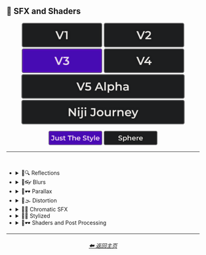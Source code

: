 <h2>🌈 SFX and Shaders</h2>

<div align="center">

[<img src="/Images/Repo_Parts/Buttons/Version_Buttons/button_version_V1_inactive.webp?raw=true" alt="MidJourney V1" height="64" />](/Pages/MJ_V1/Style_Pages/Sphere/SFX_and_Shaders.md)
[<img src="/Images/Repo_Parts/Buttons/Version_Buttons/button_version_V2_inactive.webp?raw=true" alt="MidJourney V2" height="64" />](/Pages/MJ_V2/Style_Pages/Sphere/SFX_and_Shaders.md)
[<img src="/Images/Repo_Parts/Buttons/Version_Buttons/button_version_V3_active.webp?raw=true" alt="MidJourney V3" height="64" />](/Pages/MJ_V3/Style_Pages/Just_The_Style/SFX_and_Shaders.md)
[<img src="/Images/Repo_Parts/Buttons/Version_Buttons/button_version_V4_inactive.webp?raw=true" alt="MidJourney V4" height="64" />](/Pages/MJ_V4/Style_Pages/Just_The_Style/SFX_and_Shaders.md)
<br>
[<img src="/Images/Repo_Parts/Buttons/Version_Buttons/button_version_V5_Alpha_inactive_half.webp?raw=true" alt="MidJourney V5" height="64" />](/Pages/MJ_V5/Style_Pages/Just_The_Style/SFX_and_Shaders.md)
[<img src="/Images/Repo_Parts/Buttons/Version_Buttons/button_version_niji_inactive_half.webp?raw=true" alt="Niji Journey" height="64" />](/Pages/Niji_Journey/Style_Pages/SFX_and_Shaders.md)

[<img src="/Images/Repo_Parts/Buttons/Image_Type_Buttons/button_just_the_style_active.webp?raw=true" alt="Just The Style" width="140.5" />](/Pages/MJ_V3/Style_Pages/Just_The_Style/SFX_and_Shaders.md)
[<img src="/Images/Repo_Parts/Buttons/Image_Type_Buttons/button_sphere_inactive.webp?raw=true" alt="Sphere" width="140.5" />](/Pages/MJ_V3/Style_Pages/Sphere/SFX_and_Shaders.md)

</div>

<hr>
<br>


- <details><summary>🌈🔍 Reflections</summary><p><div align="center">

	| Ray Tracing Reflections | Lumen Reflections | Screen Space Reflections |
	| :-: | :-: | :-: |
	| <img src="/Images/MJ_V3/MidJourney_Styles/Ray_Tracing_Reflections.webp?raw=true" width="256" /> | <img src="/Images/MJ_V3/MidJourney_Styles/Lumen_Reflections.webp?raw=true" width="256" /> | <img src="/Images/MJ_V3/MidJourney_Styles/Screen_Space_Reflections.webp?raw=true" width="256" /> |
	
	<br>
	
	| Diffraction Grading |
	| :-: |
	| <img src="/Images/MJ_V3/MidJourney_Styles/Diffraction_Grading.webp?raw=true" width="256" /> |

	<br>

	| Reflection in a Puddle | Water Reflection |
	| :-: | :-: |
	| <img src="/Images/MJ_V3/MidJourney_Styles/Wave_10/Reflection_in_a_puddle.webp?raw=true" width="256" /> | <img src="/Images/MJ_V3/MidJourney_Styles/Wave_10/Water_Reflection.webp?raw=true" width="256" /> |

	</div></p></details>



- <details><summary>🌈👓 Blurs</summary><p><div align="center">

	| Blur | Blurred |
	| :-: | :-: |
	| <img src="/Images/MJ_V3/MidJourney_Styles/Wave_13/Blur.webp?raw=true" width="256" /> | <img src="/Images/MJ_V3/MidJourney_Styles/Wave_13/Blurred.webp?raw=true" width="256" /> |

	<br>

	| Blurry | Blur Effect | Tilt Blur |
	| :-: | :-: | :-: |
	| <img src="/Images/MJ_V3/MidJourney_Styles/Blurry.webp?raw=true" width="256" /> | <img src="/Images/MJ_V3/MidJourney_Styles/Blur_Effect.webp?raw=true" width="256" /> | <img src="/Images/MJ_V3/MidJourney_Styles/Tilt_Blur.webp?raw=true" width="256" /> |

	<br>

	| Surface-Blur | Radial-Blur | Gaussian-Blur |
    | :-: | :-: | :-: |
    | <img src="/Images/MJ_V3/MidJourney_Styles/Surface-Blur.webp?raw=true" width="256" /> | <img src="/Images/MJ_V3/MidJourney_Styles/Radial-Blur.webp?raw=true" width="256" /> | <img src="/Images/MJ_V3/MidJourney_Styles/Gaussian-Blur.webp?raw=true" width="256" /> |

    <br>

	| Motion | Motion-Blur | Drifting |
	| :-: | :-: | :-: |
	| <img src="/Images/MJ_V3/MidJourney_Styles/Wave_13/Motion.webp?raw=true" width="256" /> | <img src="/Images/MJ_V3/MidJourney_Styles/Motion-Blur.webp?raw=true" width="256" /> | <img src="/Images/MJ_V3/MidJourney_Styles/Wave_14/Drifting.webp?raw=true" width="256" /> |

    <br>

    | Field-Blur |
    | :-: |
    | <img src="/Images/MJ_V3/MidJourney_Styles/Field-Blur.webp?raw=true" width="256" /> |

	</div></p></details>


- <details><summary>🌈🕶 Parallax</summary><p><div align="center">

	| Parallax |
	| :-: |
	| <img src="/Images/MJ_V3/MidJourney_Styles/Parallax.webp?raw=true" width="256" /> |
	
	<br>
	
	| Anaglyph |
	| :-: |
	| <img src="/Images/MJ_V3/MidJourney_Styles/Anaglyph.webp?raw=true" width="256" /> |
	
	<br>
	
	| Multiscopy | Autostereoscopy | Stereoscopy |
	| :-: | :-: | :-: |
	| <img src="/Images/MJ_V3/MidJourney_Styles/Multiscopy.webp?raw=true" width="256" /> | <img src="/Images/MJ_V3/MidJourney_Styles/Autostereoscopy.webp?raw=true" width="256" /> | <img src="/Images/MJ_V3/MidJourney_Styles/Stereoscopy.webp?raw=true" width="256" /> |
	
	</div></p></details>


- <details><summary>🌈🌫 Distortion</summary><p><div align="center">

	| Distortion | Phase Distortion |
	| :-: | :-: |
	| <img src="/Images/MJ_V3/MidJourney_Styles/Distortion.webp?raw=true" width="256" /> | <img src="/Images/MJ_V3/MidJourney_Styles/Phase_Distortion.webp?raw=true" width="256" /> |

	<br>
	
	| Barrel Distortion | Radial Distortion |
	| :-: | :-: |
	| <img src="/Images/MJ_V3/MidJourney_Styles/Barrel_Distortion.webp?raw=true" width="256" /> | <img src="/Images/MJ_V3/MidJourney_Styles/Radial_Distortion.webp?raw=true" width="256" /> |
	
	<br>
	
	| Amplitude Distortion | Harmonic Distortion | Frequency Response Distortion |
	| :-: | :-: | :-: |
	| <img src="/Images/MJ_V3/MidJourney_Styles/Amplitude_Distortion.webp?raw=true" width="256" /> | <img src="/Images/MJ_V3/MidJourney_Styles/Harmonic_Distortion.webp?raw=true" width="256" /> | <img src="/Images/MJ_V3/MidJourney_Styles/Frequency_Response_Distortion.webp?raw=true" width="256" /> |
	
	<br>
	
	| Group Delay Distortion | Pincushion Distortion | Mustache Distortion |
	| :-: | :-: | :-: |
	| <img src="/Images/MJ_V3/MidJourney_Styles/Group_Delay_Distortion.webp?raw=true" width="256" /> | <img src="/Images/MJ_V3/MidJourney_Styles/Pincushion_Distortion.webp?raw=true" width="256" /> | <img src="/Images/MJ_V3/MidJourney_Styles/Mustache_Distortion.webp?raw=true" width="256" /> |

	<br>

	| Morph | Morphing |
	| :-: | :-: |
	| <img src="/Images/MJ_V3/MidJourney_Styles/Morph.webp?raw=true" width="256" /> | <img src="/Images/MJ_V3/MidJourney_Styles/Morphing.webp?raw=true" width="256" /> |
	
	<br>
	
	| Interlace | Interlaced |
	| :-: | :-: |
	| <img src="/Images/MJ_V3/MidJourney_Styles/Interlace.webp?raw=true" width="256" /> | <img src="/Images/MJ_V3/MidJourney_Styles/Interlaced.webp?raw=true" width="256" /> |

	<br>

	| Lenticular | Continuous Droste | Tornadic |
	| :-: | :-: | :-: |
	| <img src="/Images/MJ_V3/MidJourney_Styles/Lenticular.webp?raw=true" width="256" /> | <img src="/Images/MJ_V3/MidJourney_Styles/Continuous_Droste.webp?raw=true" width="256" /> | <img src="/Images/MJ_V3/MidJourney_Styles/Tornadic.webp?raw=true" width="256" /> |
	
	</div></p></details>


- <details><summary>🌈🎨 Chromatic SFX</summary><p><div align="center">

	| Chromatic Aberration | RGB Displacement | Spherical Aberration |
	| :-: | :-: | :-: |
	| <img src="/Images/MJ_V3/MidJourney_Styles/Chromatic_Aberration.webp?raw=true" width="256" /> | <img src="/Images/MJ_V3/MidJourney_Styles/RGB_Displacement.webp?raw=true" width="256" /> | <img src="/Images/MJ_V3/MidJourney_Styles/Spherical_Aberration.webp?raw=true" width="256" /> |

	<br>

	| Harris Shutter |
	| :-: |
	| <img src="/Images/MJ_V3/MidJourney_Styles/Harris_Shutter.webp?raw=true" width="256" /> |
	
	</div></p></details>


- <details><summary>🌈💫 Stylized</summary><p><div align="center">

	| Color Banding |
	| :-: |
	| <img src="/Images/MJ_V3/MidJourney_Styles/Color_Banding.webp?raw=true" width="256" /> |
	
	<br>
	
	| Scan Lines | Edge Detection |
	| :-: | :-: |
	| <img src="/Images/MJ_V3/MidJourney_Styles/Scan_Lines.webp?raw=true" width="256" /> | <img src="/Images/MJ_V3/MidJourney_Styles/Edge_Detection.webp?raw=true" width="256" /> |

	<br>

	| Posterization | Quantization |
	| :-: | :-: |
	| <img src="/Images/MJ_V3/MidJourney_Styles/Posterization.webp?raw=true" width="256" /> | <img src="/Images/MJ_V3/MidJourney_Styles/Quantization.webp?raw=true" width="256" /> |

	<br>
	
	| Sobel Operator | Convolution Matrix |
	| :-: | :-: |
	| <img src="/Images/MJ_V3/MidJourney_Styles/Sobel_Operator.webp?raw=true" width="256" /> | <img src="/Images/MJ_V3/MidJourney_Styles/Convolution_Matrix.webp?raw=true" width="256" /> |

	<br>

	| Moire Patterns | Twisted Rays |
	| :-: | :-: |
	| <img src="/Images/MJ_V3/MidJourney_Styles/Moire_Patterns.webp?raw=true" width="256" /> | <img src="/Images/MJ_V3/MidJourney_Styles/Twisted_Rays.webp?raw=true" width="256" /> |

	<br>

	| Quantum-Wavetracing | Sabattier Effect |
	| :-: | :-: |
	| <img src="/Images/MJ_V3/MidJourney_Styles/Quantum-Wavetracing.webp?raw=true" width="256" /> | <img src="/Images/MJ_V3/MidJourney_Styles/Sabattier_Effect.webp?raw=true" width="256" /> |
	
	<br>

	| Textured |
	| :-: |
	| <img src="/Images/MJ_V3/MidJourney_Styles/Textured.webp?raw=true" width="256" /> |

	<br>

	| Glowing Edges |
	| :-: |
	| <img src="/Images/MJ_V3/MidJourney_Styles/Glowing_Edges.webp?raw=true" width="256" /> |

	<br>
	
	| Tessellated | Emboss | Starburst |
	| :-: | :-: | :-: |
	| <img src="/Images/MJ_V3/MidJourney_Styles/Tessellated.webp?raw=true" width="256" /> | <img src="/Images/MJ_V3/MidJourney_Styles/Emboss.webp?raw=true" width="256" /> | <img src="/Images/MJ_V3/MidJourney_Styles/Starburst.webp?raw=true" width="256" /> |

	<br>

	| Cropped | Sharpened |
	| :-: | :-: |
	| <img src="/Images/MJ_V3/MidJourney_Styles/Cropped.webp?raw=true" width="256" /> | <img src="/Images/MJ_V3/MidJourney_Styles/Sharpened.webp?raw=true" width="256" /> |

	<br>
	
	| Dilate | Erode |
	| :-: | :-: |
	| <img src="/Images/MJ_V3/MidJourney_Styles/Dilate.webp?raw=true" width="256" /> | <img src="/Images/MJ_V3/MidJourney_Styles/Erode.webp?raw=true" width="256" /> |

	<br>
	
	| Smudged | Mordancage |
	| :-: | :-: |
	| <img src="/Images/MJ_V3/MidJourney_Styles/Smudged.webp?raw=true" width="256" /> | <img src="/Images/MJ_V3/MidJourney_Styles/Mordancage.webp?raw=true" width="256" /> |

	<br>
	
	| Recursion | Repetition |
	| :-: | :-: |
	| <img src="/Images/MJ_V3/MidJourney_Styles/Recursion.webp?raw=true" width="256" /> | <img src="/Images/MJ_V3/MidJourney_Styles/Repetition.webp?raw=true" width="256" /> |
	
	<br>
	
	| Tracers |
	| :-: |
	| <img src="/Images/MJ_V3/MidJourney_Styles/Tracers.webp?raw=true" width="256" /> |

	<br>

	| Volume | Oscillation |
	| :-: | :-: |
	| <img src="/Images/MJ_V3/MidJourney_Styles/Wave_14/Volume.webp?raw=true" width="256" /> | <img src="/Images/MJ_V3/MidJourney_Styles/Wave_14/Oscillation.webp?raw=true" width="256" /> |

	</div></p></details>


- <details><summary>🌈🕶 Shaders and Post Processing</summary><p><div align="center">

	| Ray Traced | Ray Tracing Ambient Occlusion | RTX |
	| :-: | :-: | :-: |
	| <img src="/Images/MJ_V3/MidJourney_Styles/Ray_Traced.webp?raw=true" width="256" /> | <img src="/Images/MJ_V3/MidJourney_Styles/Ray_Tracing_Ambient_Occlusion.webp?raw=true" width="256" /> | <img src="/Images/MJ_V3/MidJourney_Styles/RTX.webp?raw=true" width="256" /> |
	
	<br>

	| Shaders | OpenGL-Shaders | GLSL-Shaders |
	| :-: | :-: | :-: |
	| <img src="/Images/MJ_V3/MidJourney_Styles/Shaders.webp?raw=true" width="256" /> | <img src="/Images/MJ_V3/MidJourney_Styles/OpenGL-Shaders.webp?raw=true" width="256" /> | <img src="/Images/MJ_V3/MidJourney_Styles/GLSL-Shaders.webp?raw=true" width="256" /> |
	
	<br>

	| Anti-Aliasing | FXAA | TXAA |
	| :-: | :-: | :-: |
	| <img src="/Images/MJ_V3/MidJourney_Styles/Anti-Aliasing.webp?raw=true" width="256" /> | <img src="/Images/MJ_V3/MidJourney_Styles/FXAA.webp?raw=true" width="256" /> | <img src="/Images/MJ_V3/MidJourney_Styles/TXAA.webp?raw=true" width="256" /> |
	
	<br>
	
	| Sharpen | Spot-Healing | Digitally Enhanced |
	| :-: | :-: | :-: |
	| <img src="/Images/MJ_V3/MidJourney_Styles/Sharpen.webp?raw=true" width="256" /> | <img src="/Images/MJ_V3/MidJourney_Styles/Spot-Healing.webp?raw=true" width="256" /> | <img src="/Images/MJ_V3/MidJourney_Styles/Digitally_Enhanced.webp?raw=true" width="256" /> |

	<br>

	| Post Processing | Post-Processing | Post-Production |
	| :-: | :-: | :-: |
	| <img src="/Images/MJ_V3/MidJourney_Styles/Post_Processing.webp?raw=true" width="256" /> | <img src="/Images/MJ_V3/MidJourney_Styles/Wave_13/Post-Processing.webp?raw=true" width="256" /> | <img src="/Images/MJ_V3/MidJourney_Styles/Post-Production.webp?raw=true" width="256" /> |

	<br>
	
	| Haze | Volumetric Haze |
	| :-: | :-: |
	| <img src="/Images/MJ_V3/MidJourney_Styles/Haze.webp?raw=true" width="256" /> | <img src="/Images/MJ_V3/MidJourney_Styles/Volumetric_Haze.webp?raw=true" width="256" /> |

	<br>

	| Tone Mapping |
	| :-: |
	| <img src="/Images/MJ_V3/MidJourney_Styles/Tone_Mapping.webp?raw=true" width="256" /> |
	
	<br>
	
	| VFX | SFX | CGI |
	| :-: | :-: | :-: |
	| <img src="/Images/MJ_V3/MidJourney_Styles/VFX.webp?raw=true" width="256" /> | <img src="/Images/MJ_V3/MidJourney_Styles/SFX.webp?raw=true" width="256" /> | <img src="/Images/MJ_V3/MidJourney_Styles/CGI.webp?raw=true" width="256" /> |

	<br>
	
	| SSAO | De-Noise |
	| :-: | :-: |
	| <img src="/Images/MJ_V3/MidJourney_Styles/SSAO.webp?raw=true" width="256" /> | <img src="/Images/MJ_V3/MidJourney_Styles/De-Noise.webp?raw=true" width="256" /> |


	<br>
	
	| Flat Shading | Gouraud Shading | Phong Shading |
	| :-: | :-: | :-: |
	| <img src="/Images/MJ_V3/MidJourney_Styles/Flat_Shading.webp?raw=true" width="256" /> | <img src="/Images/MJ_V3/MidJourney_Styles/Gouraud_Shading.webp?raw=true" width="256" /> | <img src="/Images/MJ_V3/MidJourney_Styles/Phong_Shading.webp?raw=true" width="256" /> |
	
	<br>
	
	| Cel Shading | Gooch Shading |
	| :-: | :-: |
	| <img src="/Images/MJ_V3/MidJourney_Styles/Cel_Shading.webp?raw=true" width="256" /> | <img src="/Images/MJ_V3/MidJourney_Styles/Gooch_Shading.webp?raw=true" width="256" /> |

	</div></p></details>


<hr><!--------------->
<div align="center">
<h6><a href="/README.md">⬅ 返回主页</a></h6>
</div>